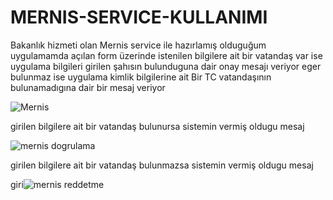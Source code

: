 # MERNIS-SERVICE-KULLANIMI
Bakanlık hizmeti olan Mernis service ile hazırlamış olduguğum uygulamamda açılan form üzerinde istenilen bilgilere ait bir vatandaş var ise uygulama bilgileri girilen şahısın bulunduguna dair onay mesajı veriyor eger bulunmaz ise uygulama kimlik bilgilerine ait Bir TC vatandaşının bulunamadıgına dair bir mesaj veriyor 


![Mernis](https://github.com/kubilayytpkts/MERNIS-SERVICE-KULLANIMI/assets/119957098/dbadd043-01e8-45d1-8b07-65fab8fd9de9)













girilen bilgilere ait bir vatandaş bulunursa sistemin vermiş oldugu mesaj

![mernis dogrulama](https://github.com/kubilayytpkts/MERNIS-SERVICE-KULLANIMI/assets/119957098/a7f88e5a-a8a8-42fd-8c35-0106c7ee1b1f)

girilen bilgilere ait bir vatandaş bulunmazsa sistemin vermiş oldugu mesaj

giri![mernis reddetme](https://github.com/kubilayytpkts/MERNIS-SERVICE-KULLANIMI/assets/119957098/e13234ee-faf8-4e6c-adda-c9a94767c133)


